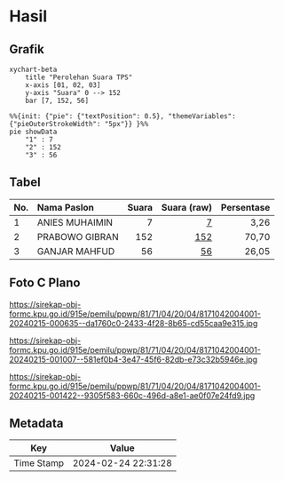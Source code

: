 # Hasil

## Grafik

```mermaid
xychart-beta
    title "Perolehan Suara TPS"
    x-axis [01, 02, 03]
    y-axis "Suara" 0 --> 152
    bar [7, 152, 56]
```

```mermaid
%%{init: {"pie": {"textPosition": 0.5}, "themeVariables": {"pieOuterStrokeWidth": "5px"}} }%%
pie showData
    "1" : 7
    "2" : 152
    "3" : 56
```

## Tabel

| No. | Nama Paslon    | Suara | Suara (raw) | Persentase |
|:--- |:-------------- | -----:| -----------:| ----------:|
| 1   | ANIES MUHAIMIN | 7     | [7][p-1]    | 3,26       |
| 2   | PRABOWO GIBRAN | 152   | [152][p-2]  | 70,70      |
| 3   | GANJAR MAHFUD  | 56    | [56][p-3]   | 26,05      |


[p-1]: https://github.com/gigit-pemilu/pemilu-2024-81-maluku/blob/main/pilpres/hitung-suara/sub/81-maluku/sub/71-kota-ambon/sub/04-teluk-ambon/sub/2004-wayame/sub/001-tps/sub/paslon-1.txt
[p-2]: https://github.com/gigit-pemilu/pemilu-2024-81-maluku/blob/main/pilpres/hitung-suara/sub/81-maluku/sub/71-kota-ambon/sub/04-teluk-ambon/sub/2004-wayame/sub/001-tps/sub/paslon-2.txt
[p-3]: https://github.com/gigit-pemilu/pemilu-2024-81-maluku/blob/main/pilpres/hitung-suara/sub/81-maluku/sub/71-kota-ambon/sub/04-teluk-ambon/sub/2004-wayame/sub/001-tps/sub/paslon-3.txt

## Foto C Plano

https://sirekap-obj-formc.kpu.go.id/915e/pemilu/ppwp/81/71/04/20/04/8171042004001-20240215-000635--da1760c0-2433-4f28-8b65-cd55caa9e315.jpg

https://sirekap-obj-formc.kpu.go.id/915e/pemilu/ppwp/81/71/04/20/04/8171042004001-20240215-001007--581ef0b4-3e47-45f6-82db-e73c32b5946e.jpg

https://sirekap-obj-formc.kpu.go.id/915e/pemilu/ppwp/81/71/04/20/04/8171042004001-20240215-001422--9305f583-660c-496d-a8e1-ae0f07e24fd9.jpg


## Metadata

| Key        | Value               |
| ---------- | ------------------- |
| Time Stamp | 2024-02-24 22:31:28 |



